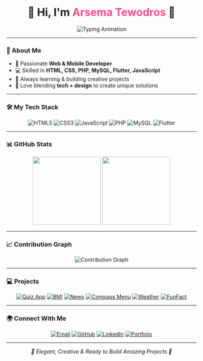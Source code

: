 <h1 align="center">
  🌹 Hi, I'm <span style="color:#ff4d88;">Arsema Tewodros</span> 🌹
</h1>

<p align="center">
  <!-- Typing animation -->
  <img src="https://readme-typing-svg.herokuapp.com?font=Playfair+Display&size=28&pause=1000&color=FF4D88&center=true&vCenter=true&width=600&lines=Hi!+I+am+Arsema+Tewodros;I+Build+Web+%26+Mobile+Apps;Always+Learning+%26+Coding+🌸" alt="Typing Animation"/>
</p>

---

### 💫 About Me
- 🌸 Passionate **Web & Mobile Developer**  
- 💻 Skilled in **HTML, CSS, PHP, MySQL, Flutter, JavaScript**  
- 🚀 Always learning & building creative projects  
- 🎀 Love blending **tech + design** to create unique solutions  

---

### 🛠️ My Tech Stack
<p align="center">
  <img src="https://img.shields.io/badge/HTML5-FF4D88?style=for-the-badge&logo=html5&logoColor=white" alt="HTML5"/>
  <img src="https://img.shields.io/badge/CSS3-FF80AB?style=for-the-badge&logo=css3&logoColor=white" alt="CSS3"/>
  <img src="https://img.shields.io/badge/JavaScript-F06292?style=for-the-badge&logo=javascript&logoColor=white" alt="JavaScript"/>
  <img src="https://img.shields.io/badge/PHP-FF4D88?style=for-the-badge&logo=php&logoColor=white" alt="PHP"/>
  <img src="https://img.shields.io/badge/MySQL-FF80AB?style=for-the-badge&logo=mysql&logoColor=white" alt="MySQL"/>
  <img src="https://img.shields.io/badge/Flutter-F06292?style=for-the-badge&logo=flutter&logoColor=white" alt="Flutter"/>
</p>

---

### 📊 GitHub Stats
<p align="center">
  <img src="https://github-readme-stats.vercel.app/api?username=Arsema13&show_icons=true&theme=rose_pine&hide_border=true&title_color=ff4d88&icon_color=ff4d88" height="180px"/>
  <img src="https://streak-stats.demolab.com?user=Arsema13&theme=rose_pine&hide_border=true&ring=ff4d88&fire=ff4d88&currStreakLabel=ff4d88" height="180px"/>
</p>

---

### 📈 Contribution Graph
<p align="center">
  <img src="https://github-readme-activity-graph.vercel.app/graph?username=Arsema13&theme=rose_pine&hide_border=true&bg_color=1A1B27&line=ff4d88&point=ff80ab&area=true" alt="Contribution Graph"/>
</p>

---

### 💻 Projects
<p align="center">
  <a href="https://github.com/Arsema13/Quiz-App"><img src="https://img.shields.io/badge/Quiz-App-FF4D88?style=for-the-badge" alt="Quiz App"/></a>
  <a href="https://github.com/Arsema13/BMI-Calculator"><img src="https://img.shields.io/badge/BMI-Calculator-FF80AB?style=for-the-badge" alt="BMI"/></a>
  <a href="https://github.com/Arsema13/News-App"><img src="https://img.shields.io/badge/News-App-F06292?style=for-the-badge" alt="News"/></a>
  <a href="https://github.com/Arsema13/Compass-Menu-Website"><img src="https://img.shields.io/badge/Compass-Menu-Website-FF4D88?style=for-the-badge" alt="Compass Menu"/></a>
  <a href="https://github.com/Arsema13/Weather-App"><img src="https://img.shields.io/badge/Weather-App-FF80AB?style=for-the-badge" alt="Weather"/></a>
  <a href="https://github.com/Arsema13/FunFact-App"><img src="https://img.shields.io/badge/FunFact-App-F06292?style=for-the-badge" alt="FunFact"/></a>
</p>

---

### 🌍 Connect With Me
<p align="center">
  <a href="mailto:your-email@example.com"><img src="https://img.shields.io/badge/Email-FF4D88?style=for-the-badge&logo=gmail&logoColor=white" alt="Email"/></a>
  <a href="https://github.com/Arsema13"><img src="https://img.shields.io/badge/GitHub-FF4D88?style=for-the-badge&logo=github&logoColor=white" alt="GitHub"/></a>
  <a href="https://linkedin.com/in/your-link"><img src="https://img.shields.io/badge/LinkedIn-FF4D88?style=for-the-badge&logo=linkedin&logoColor=white" alt="LinkedIn"/></a>
  <a href="https://your-portfolio-link.com"><img src="https://img.shields.io/badge/Portfolio-FF4D88?style=for-the-badge&logo=web&logoColor=white" alt="Portfolio"/></a>
</p>

---

<p align="center">
  <em>💖 Elegant, Creative & Ready to Build Amazing Projects 🌸</em>
</p>
